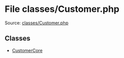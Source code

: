 File classes/Customer.php
=========

Source: [classes/Customer.php](https://github.com/PrestaShop/PrestaShop/blob/1.6.0.11/classes/Customer.php)


Classes
-------

* [CustomerCore](class.CustomerCore.md)

